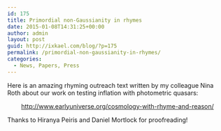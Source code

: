 ```yaml
---
id: 175
title: Primordial non-Gaussianity in rhymes
date: 2015-01-08T14:31:25+00:00
author: admin
layout: post
guid: http://ixkael.com/blog/?p=175
permalink: /primordial-non-gaussianity-in-rhymes/
categories:
  - News, Papers, Press
---
```

Here is an amazing rhyming outreach text written by my colleague Nina Roth about our work on testing inflation with photometric quasars:

<p style="text-align: center;">
  <a href="http://www.earlyuniverse.org/cosmology-with-rhyme-and-reason/">http://www.earlyuniverse.org/cosmology-with-rhyme-and-reason/</a>
</p>

Thanks to Hiranya Peiris and Daniel Mortlock for proofreading!